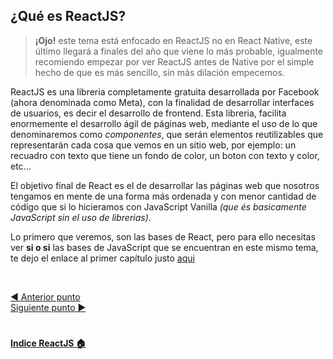 ## ¿Qué es ReactJS? 

> **¡Ojo!** este tema está enfocado en ReactJS no en React Native, este último llegará a finales del año que viene lo más probable, igualmente recomiendo empezar por ver ReactJS antes de Native por el simple hecho de que es más sencillo, sin más dilación empecemos.

ReactJS es una libreria completamente gratuita desarrollada por Facebook (ahora denominada como Meta), con la finalidad de desarrollar interfaces de usuarios, es decir el desarrollo de frontend. Esta libreria, facilita enormemente el desarrollo ágil de páginas web, mediante el uso de lo que denominaremos como *componentes*, que serán elementos reutilizables que representarán cada cosa que vemos en un sitio web, por ejemplo: un recuadro con texto que tiene un fondo de color, un boton con texto y color, etc...

El objetivo final de React es el de desarrollar las páginas web que nosotros tengamos en mente de una forma más ordenada y con menor cantidad de código que si lo hicieramos con JavaScript Vanilla *(que és basicamente JavaScript sin el uso de librerias)*.

Lo primero que veremos, son las bases de React, pero para ello necesitas ver **si o si** las bases de JavaScript que se encuentran en este mismo tema, te dejo el enlace al primer capítulo justo [aqui]()

<br>

[:arrow_backward: Anterior punto](0%20-%20Indice.md)<br>
[Siguiente punto :arrow_forward:](2%20-%20Preinstalación.md)

#

**[Indice ReactJS :house:](./0%20-%20Indice.md)**

